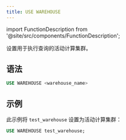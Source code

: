 ```yaml
---
title: USE WAREHOUSE
---
```

import FunctionDescription from '@site/src/components/FunctionDescription';

<FunctionDescription description="Introduced or updated: v1.2.687"/>

设置用于执行查询的活动计算集群。

## 语法

```sql
USE WAREHOUSE <warehouse_name>
```

## 示例

此示例将 `test_warehouse` 设置为活动计算集群：

```sql
USE WAREHOUSE test_warehouse;
```
